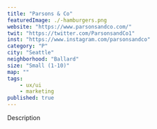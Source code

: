 ```yaml
---
title: "Parsons & Co"
featuredImage: ./-hamburgers.png
website: "https://www.parsonsandco.com/"
twit: "https://twitter.com/ParsonsandCo1"
inst: "https://www.instagram.com/parsonsandco"
category: "P"
city: "Seattle"
neighborhood: "Ballard"
size: "Small (1-10)"
map: ""
tags:
    - ux/ui
    - marketing
published: true
---
```


Description
